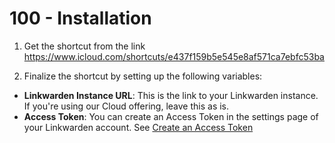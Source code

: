 # 100 - Installation

1. Get the shortcut from the link https://www.icloud.com/shortcuts/e437f159b5e545e8af571ca7ebfc53ba

2. Finalize the shortcut by setting up the following variables:
  - **Linkwarden Instance URL**: This is the link to your Linkwarden instance. If you're using our Cloud offering, leave this as is.
  - **Access Token**: You can create an Access Token in the settings page of your Linkwarden account. See [Create an Access Token](https://github.com/vanHeemstraSystems/linkwarden/blob/main/300/200/README.md)
